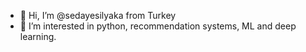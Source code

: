 - 👋 Hi, I’m @sedayesilyaka from Turkey
- 👀 I’m interested in python, recommendation systems, ML and deep learning.



<!---
sedayesilyaka/sedayesilyaka is a ✨ special ✨ repository because its `README.md` (this file) appears on your GitHub profile.
You can click the Preview link to take a look at your changes.
--->
